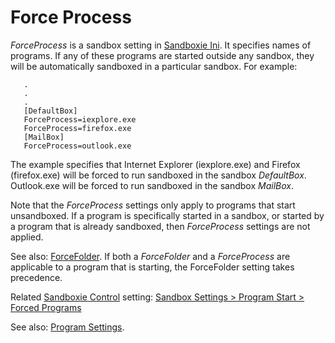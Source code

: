 # Force Process

_ForceProcess_ is a sandbox setting in [Sandboxie Ini](SandboxieIni.md). It specifies names of programs. If any of these programs are started outside any sandbox, they will be automatically sandboxed in a particular sandbox. For example:

```
   .
   .
   .
   [DefaultBox]
   ForceProcess=iexplore.exe
   ForceProcess=firefox.exe
   [MailBox]
   ForceProcess=outlook.exe
```

The example specifies that Internet Explorer (iexplore.exe) and Firefox (firefox.exe) will be forced to run sandboxed in the sandbox _DefaultBox_. Outlook.exe will be forced to run sandboxed in the sandbox _MailBox_.

Note that the _ForceProcess_ settings only apply to programs that start unsandboxed. If a program is specifically started in a sandbox, or started by a program that is already sandboxed, then _ForceProcess_ settings are not applied.

See also: [ForceFolder](ForceFolder.md). If both a _ForceFolder_ and a _ForceProcess_ are applicable to a program that is starting, the ForceFolder setting takes precedence.

Related [Sandboxie Control](SandboxieControl.md) setting: [Sandbox Settings > Program Start > Forced Programs](ProgramStartSettings.md#forced-programs)

See also: [Program Settings](ProgramSettings.md#page-1).
